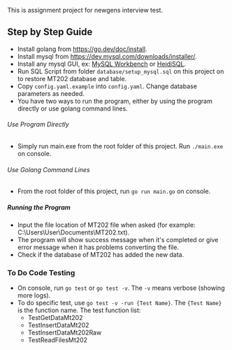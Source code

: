 This is assignment project for newgens interview test.

## Step by Step Guide
- Install golang from https://go.dev/doc/install.
- Install mysql from https://dev.mysql.com/downloads/installer/.
- Install any mysql GUI, ex: [MySQL Workbench](https://dev.mysql.com/downloads/workbench/) or [HeidiSQL](https://www.heidisql.com/download.php).
- Run SQL Script from folder `database/setup_mysql.sql` on this project on to restore MT202 database and table.
- Copy `config.yaml.example` into `config.yaml`. Change database parameters as needed.
- You have two ways to run the program, either by using the program directly or use golang command lines.

###### Use Program Directly
- Simply run main.exe from the root folder of this project. Run `./main.exe` on console.

###### Use Golang Command Lines
- From the root folder of this project, run `go run main.go` on console.

##### Running the Program
- Input the file location of MT202 file when asked (for example: C:\Users\User\Documents\MT202.txt).
- The program will show success message when it's completed or give error message when it has problems converting the file.
- Check if the database of MT202 has added the new data.

### To Do Code Testing
- On console, run `go test` or `go test -v`. The `-v` means verbose (showing more logs).
- To do specific test, use `go test -v -run {Test Name}`. The `{Test Name}` is the function name. The test function list:
    - TestGetDataMt202
    - TestInsertDataMt202
    - TestInsertDataMt202Raw
    - TestReadFilesMt202